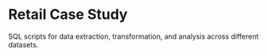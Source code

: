 # Retail Case Study
SQL scripts for data extraction, transformation, and analysis across different datasets.
